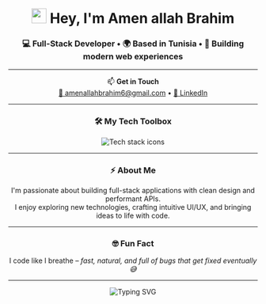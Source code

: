 <!-- Profile Header -->
<h1 align="center">
  <img src="https://raw.githubusercontent.com/MartinHeinz/MartinHeinz/master/wave.gif" width="30px"/>
  Hey, I'm Amen allah Brahim
</h1>
<h3 align="center">
  💻 Full-Stack Developer • 🌍 Based in Tunisia • 🚀 Building modern web experiences
</h3>

---

<!-- Connect Section -->
<p align="center">
  📫 <strong>Get in Touch</strong><br/>
  <a href="mailto:amenallahbrahim6@gmail.com">📧 amenallahbrahim6@gmail.com</a> • 
  <a href="https://www.linkedin.com/in/amenallah-brahim-90991a2a1/" target="_blank">💼 LinkedIn</a>
</p>

---

<!-- Tech Stack Section -->
<h3 align="center">🛠️ My Tech Toolbox</h3>
<p align="center">
  <img src="https://skillicons.dev/icons?i=angular,bootstrap,css,html,js,ts,react,tailwind,spring,java,python,flask,nodejs,mongodb,mysql,postgres,git,figma" alt="Tech stack icons" />
</p>

---

<!-- About Me Section -->
<h3 align="center">⚡ About Me</h3>
<p align="center">
  I'm passionate about building full-stack applications with clean design and performant APIs.<br/>
  I enjoy exploring new technologies, crafting intuitive UI/UX, and bringing ideas to life with code.
</p>

---

<!-- Fun Fact Section -->
<h3 align="center">🤓 Fun Fact</h3>
<p align="center">
  I code like I breathe – <em>fast, natural, and full of bugs that get fixed eventually 😅</em>
</p>

---

<!-- Animated Footer -->
<p align="center">
  <img src="https://readme-typing-svg.herokuapp.com?font=Fira+Code&size=22&duration=3000&pause=1000&color=00C4B3&center=true&vCenter=true&width=435&lines=Full-Stack+Developer;React+%2B+Spring+Boot+Enthusiast;Clean+Code+Advocate;Always+Learning..." alt="Typing SVG" />
</p>
